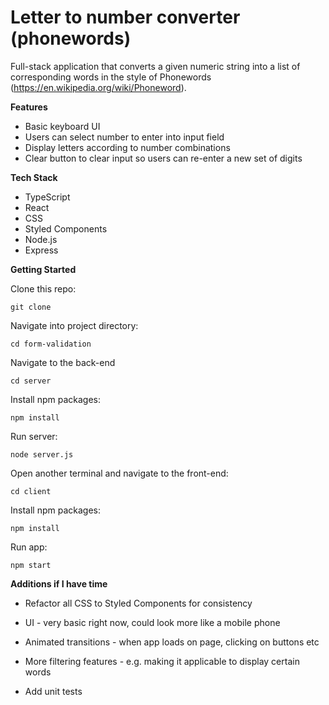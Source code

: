 # Letter to number converter (phonewords)

Full-stack application that converts a given numeric string into a list of corresponding words in the style of Phonewords (https://en.wikipedia.org/wiki/Phoneword). 

**Features**

- Basic keyboard UI
- Users can select number to enter into input field
- Display letters according to number combinations
- Clear button to clear input so users can re-enter a new set of digits

**Tech Stack**

- TypeScript
- React
- CSS
- Styled Components
- Node.js
- Express

**Getting Started**

Clone this repo:

```
git clone 
```

Navigate into project directory:

```
cd form-validation
```


Navigate to the back-end

```
cd server
```

Install npm packages:


```
npm install
```

Run server:


```
node server.js
```

Open another terminal and navigate to the front-end:

```
cd client
```

Install npm packages:

```
npm install
```

Run app:

```
npm start 
```

**Additions if I have time**

- Refactor all CSS to Styled Components for consistency

- UI - very basic right now, could look more like a mobile phone

- Animated transitions - when app loads on page, clicking on buttons etc

- More filtering features - e.g. making it applicable to display certain words

- Add unit tests